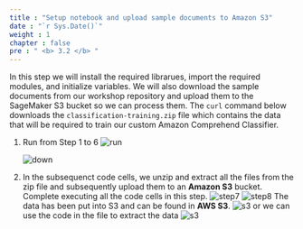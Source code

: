 ```yaml
---
title : "Setup notebook and upload sample documents to Amazon S3"
date : "`r Sys.Date()`"
weight : 1
chapter : false
pre : " <b> 3.2 </b> "
---
```



In this step we will install the required librarues, import the required modules, and initialize variables. We will also download the sample documents from our workshop repository and upload them to the SageMaker S3 bucket so we can process them. The ``curl`` command below downloads the ``classification-training.zip`` file which contains the data that will be required to train our custom Amazon Comprehend Classifier.

1. Run from Step 1 to 6
   ![run](/images/3.clas/run.png)

    ![down](/images/3.clas/download.png)
2. In the subsequenct code cells, we unzip and extract all the files from the zip file and subsequently upload them to an **Amazon S3** bucket. Complete executing all the code cells in this step.
   ![step7](/images/3.clas/step7.png)
   ![step8](/images/3.clas/step8.png)
   The data has been put into S3 and can be found in **AWS S3**.
   ![s3](/images/3.clas/s3.png)
or we can use the code in the file to extract the data
   ![s3](/images/3.clas/c2.png)